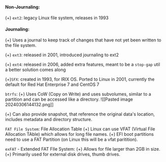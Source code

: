 #### Non-Journaling:
(+) `ext2`: legacy Linux file system, releases in 1993


#### Journaling:
(+) Uses a journal to keep track of changes that have not yet been written to the file system.

(+) `ext3`: released in 2001, introduced journaling to ext2

(+) `ext4`: released in 2006, added extra features, meant to be a `stop-gap` util a better solution comes along

(+)`SFX`: created in 1993, for IRIX OS. Ported to Linux in 2001, currently the default for Red Hat Enterprise 7 and CentOS 7

`btrfs`: 
(+) Uses CoW (Copy on Write) and uses subvolumes, similar to a partition and can be accessed like a directory.
![[Pasted image 20240306144132.png]]

(+) Can also provide snapshot, that reference the original data's location, includes metadata and directory structure.

`FAT File System`: File Allocation Table
(+) Linux can use VFAT (Virtual File Allocation TAble) which allows for long file names.
(+) EFI boot partitions need to use a FAT Partition (on Linux this will be a vfat paritition).

`exFAT` - Extended FAT FIle System:
(+) Allows for file larger than 2GB in size.
(+) Primarily used for external disk drives, thumb drives.
